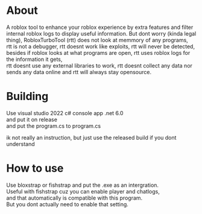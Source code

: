 # About
A roblox tool to enhance your roblox experience by extra features and filter internal roblox logs to display useful information.
But dont worry (kinda legal thing), RobloxTurboTool (rtt) does not look at memmory of any programs,  
rtt is not a debugger, rtt doesnt work like exploits, rtt will never be detected,  
besides if roblox looks at what programs are open, rtt uses roblox logs for the information it gets,  
rtt doesnt use any external libraries to work, rtt doesnt collect any data nor sends any data online and rtt will always stay opensource.
# Building
Use visual studio 2022 c# console app .net 6.0  
and put it on release  
and put the program.cs to program.cs  

ik not really an instruction, but just use the released build if you dont understand

# How to use
Use bloxstrap or fishstrap and put the .exe as an intergration.  
Useful with fishstrap cuz you can enable player and chatlogs,  
and that automatically is compatible with this program.  
But you dont actually need to enable that setting.
